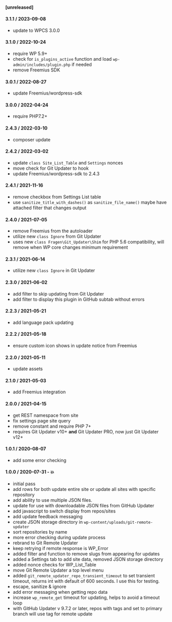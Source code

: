 #### [unreleased]

#### 3.1.1 / 2023-09-08
* update to WPCS 3.0.0

#### 3.1.0 / 2022-10-24
* require WP 5.9+
* check for `is_plugins_active` function and load `wp-admin/includes/plugin.php` if needed
* remove Freemius SDK

#### 3.0.1 / 2022-08-27
* update Freemius/wordpress-sdk

#### 3.0.0 / 2022-04-24
* require PHP7.2+

#### 2.4.3 / 2022-03-10
* composer update

#### 2.4.2 / 2022-03-02
* update `class Site_List_Table` and `Settings` nonces
* move check for Git Updater to hook
* update Freemius/wordpress-sdk to 2.4.3

#### 2.4.1 / 2021-11-16
* remove checkbox from Settings List table
* use `sanitize_title_with_dashes()` as `sanitize_file_name()` maybe have attached filter that changes output

#### 2.4.0 / 2021-07-05
* remove Freemius from the autoloader
* utilize new `class Ignore` from Git Updater
* uses new `class Fragen\Git_Updater\Shim` for PHP 5.6 compatibility, will remove when WP core changes minimum requirement

#### 2.3.1 / 2021-06-14
* utilize new `class Ignore` in Git Updater

#### 2.3.0 / 2021-06-02
* add filter to skip updating from Git Updater
* add filter to display this plugin in GitHub subtab without errors

#### 2.2.3 / 2021-05-21
* add language pack updating

#### 2.2.2 / 2021-05-18
* ensure custom icon shows in update notice from Freemius

#### 2.2.0 / 2021-05-11
* update assets

#### 2.1.0 / 2021-05-03
* add Freemius integration

#### 2.0.0 / 2021-04-15
* get REST namespace from site
* fix settings page site query
* remove constant and require PHP 7+
* requires Git Updater v10+ **and** Git Updater PRO, now just Git Updater v12+

#### 1.0.1 / 2020-08-07
* add some error checking

#### 1.0.0 / 2020-07-31 - 💥
* initial pass
* add rows for both update entire site or update all sites with specific repository
* add ability to use multiple JSON files.
* update for use with downloadable JSON files from GitHub Updater
* add javascript to switch display from repos/sites
* add update feedback messaging
* create JSON storage directory in `wp-content/uploads/git-remote-updater`
* sort repositories by name
* more error checking during update process
* rebrand to Git Remote Updater
* keep retrying if remote response is WP_Error
* added filter and function to remove slugs from appearing for updates
* added a Settings tab to add site data, removed JSON storage directory
* added nonce checks for WP_List_Table
* move Git Remote Updater a top level menu
* added `git_remote_updater_repo_transient_timeout` to set transient timeout, returns int with default of 600 seconds. I use this for testing.
* escape, sanitize & ignore
* add error messaging when getting repo data
* increase `wp_remote_get` timeout for updating, helps to avoid a timeout loop
* with GitHub Updater v 9.7.2 or later, repos with tags and set to primary branch will use tag for remote update

